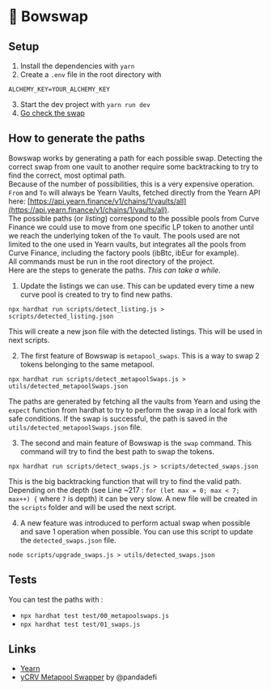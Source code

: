 # 🏹 Bowswap

## Setup  

1. Install the dependencies with `yarn`  
2. Create a `.env` file in the root directory with
```
ALCHEMY_KEY=YOUR_ALCHEMY_KEY
```  
3. Start the dev project with `yarn run dev`
4. [Go check the swap](http://localhost:3000)

## How to generate the paths
Bowswap works by generating a path for each possible swap. Detecting the correct swap from one vault to another require some backtracking to try to find the correct, most optimal path.   
Because of the number of possibilities, this is a very expensive operation.  
`From` and `To` will always be Yearn Vaults, fetched directly from the Yearn API here: [https://api.yearn.finance/v1/chains/1/vaults/all](https://api.yearn.finance/v1/chains/1/vaults/all).  
The possible paths (or *listing*) correspond to the possible pools from Curve Finance we could use to move from one specific LP token to another until we reach the underlying token of the `To` vault. The pools used are not limited to the one used in Yearn vaults, but integrates all the pools from Curve Finance, including the factory pools (ibBtc, ibEur for example).  
All commands must be run in the root directory of the project.  
Here are the steps to generate the paths. *This can take a while*.

1. Update the listings we can use. This can be updated every time a new curve pool is created to try to find new paths.
```
npx hardhat run scripts/detect_listing.js > scripts/detected_listing.json
```
This will create a new json file with the detected listings. This will be used in next scripts.

2. The first feature of Bowswap is `metapool_swaps`. This is a way to swap 2 tokens belonging to the same metapool.
```
npx hardhat run scripts/detect_metapoolSwaps.js > utils/detected_metapoolSwaps.json
```
The paths are generated by fetching all the vaults from Yearn and using the `expect` function from hardhat to try to perform the swap in a local fork with safe conditions. If the swap is successful, the path is saved in the `utils/detected_metapoolSwaps.json` file.

3. The second and main feature of Bowswap is the `swap` command. This command will try to find the best path to swap the tokens.
```
npx hardhat run scripts/detect_swaps.js > scripts/detected_swaps.json
```
This is the big backtracking function that will try to find the valid path. Depending on the depth (see Line ~217 : `for (let max = 0; max < 7; max++) {` where `7` is depth) it can be very slow. A new file will be created in the `scripts` folder and will be used the next script.

4. A new feature was introduced to perform actual swap when possible and save 1 operation when possible. You can use this script to update the `detected_swaps.json` file.
```
node scripts/upgrade_swaps.js > utils/detected_swaps.json
```

## Tests
You can test the paths with :   
- `npx hardhat test test/00_metapoolswaps.js`  
- `npx hardhat test test/01_swaps.js`  

## Links
- [Yearn](http://yearn.finance/) 
- [yCRV Metapool Swapper](https://github.com/pandadefi/y-crv-metapool-swapper) by @pandadefi
